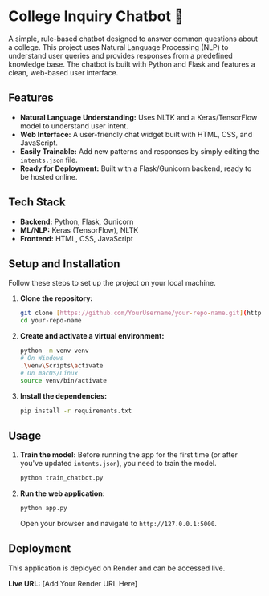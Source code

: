 # College Inquiry Chatbot 🤖

A simple, rule-based chatbot designed to answer common questions about a college. This project uses Natural Language Processing (NLP) to understand user queries and provides responses from a predefined knowledge base. The chatbot is built with Python and Flask and features a clean, web-based user interface.



## Features
- **Natural Language Understanding:** Uses NLTK and a Keras/TensorFlow model to understand user intent.
- **Web Interface:** A user-friendly chat widget built with HTML, CSS, and JavaScript.
- **Easily Trainable:** Add new patterns and responses by simply editing the `intents.json` file.
- **Ready for Deployment:** Built with a Flask/Gunicorn backend, ready to be hosted online.

## Tech Stack
- **Backend:** Python, Flask, Gunicorn
- **ML/NLP:** Keras (TensorFlow), NLTK
- **Frontend:** HTML, CSS, JavaScript

## Setup and Installation

Follow these steps to set up the project on your local machine.

1.  **Clone the repository:**
    ```bash
    git clone [https://github.com/YourUsername/your-repo-name.git](https://github.com/YourUsername/your-repo-name.git)
    cd your-repo-name
    ```

2.  **Create and activate a virtual environment:**
    ```bash
    python -m venv venv
    # On Windows
    .\venv\Scripts\activate
    # On macOS/Linux
    source venv/bin/activate
    ```

3.  **Install the dependencies:**
    ```bash
    pip install -r requirements.txt
    ```

## Usage

1.  **Train the model:**
    Before running the app for the first time (or after you've updated `intents.json`), you need to train the model.
    ```bash
    python train_chatbot.py
    ```

2.  **Run the web application:**
    ```bash
    python app.py
    ```
    Open your browser and navigate to `http://127.0.0.1:5000`.

## Deployment
This application is deployed on Render and can be accessed live.

**Live URL:** [Add Your Render URL Here]